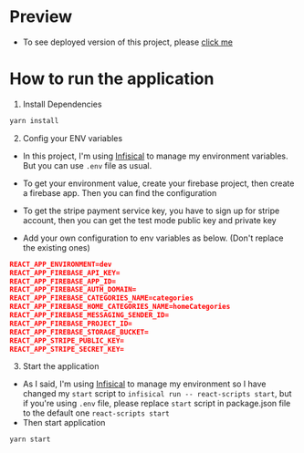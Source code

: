 # Preview

- To see deployed version of this project, please [click me](https://uniqlo-clothing.netlify.app/)

# How to run the application

1. Install Dependencies

```bash
yarn install
```

2. Config your ENV variables

- In this project, I'm using [Infisical](https://infisical.com/) to manage my environment variables. But you can use `.env` file as usual.

- To get your environment value, create your firebase project, then create a firebase app. Then you can find the configuration
- To get the stripe payment service key, you have to sign up for stripe account, then you can get the test mode public key and private key
- Add your own configuration to env variables as below. (Don't replace the existing ones)

```JSON
REACT_APP_ENVIRONMENT=dev
REACT_APP_FIREBASE_API_KEY=
REACT_APP_FIREBASE_APP_ID=
REACT_APP_FIREBASE_AUTH_DOMAIN=
REACT_APP_FIREBASE_CATEGORIES_NAME=categories
REACT_APP_FIREBASE_HOME_CATEGORIES_NAME=homeCategories
REACT_APP_FIREBASE_MESSAGING_SENDER_ID=
REACT_APP_FIREBASE_PROJECT_ID=
REACT_APP_FIREBASE_STORAGE_BUCKET=
REACT_APP_STRIPE_PUBLIC_KEY=
REACT_APP_STRIPE_SECRET_KEY=
```

3. Start the application

- As I said, I'm using [Infisical](https://infisical.com/) to manage my environment so I have changed my `start` script to `infisical run -- react-scripts start`, but if you're using `.env` file, please replace `start` script in package.json file to the default one `react-scripts start`
- Then start application

```bash
yarn start
```
